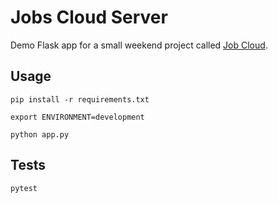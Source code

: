 # Jobs Cloud Server

Demo Flask app for a small weekend project called [Job Cloud](https://github.com/mgoodnight/job-cloud).

## Usage
`pip install -r requirements.txt`

`export ENVIRONMENT=development`

`python app.py`

## Tests
`pytest`